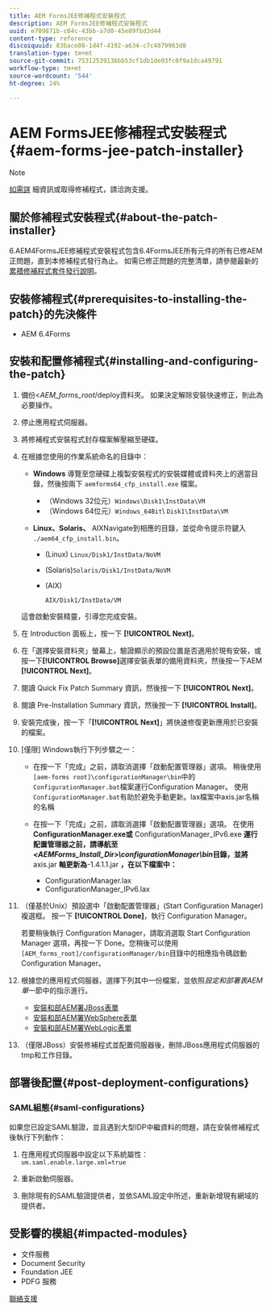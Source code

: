 ```yaml
---
title: AEM FormsJEE修補程式安裝程式
description: AEM FormsJEE修補程式安裝程式
uuid: e709871b-c04c-43bb-a7d0-45e89fbd3d44
content-type: reference
discoiquuid: 83bace08-1d4f-4192-a634-c7c4879963d8
translation-type: tm+mt
source-git-commit: 75312539136bb53cf1db1de03fc0f9a1dca49791
workflow-type: tm+mt
source-wordcount: '544'
ht-degree: 24%

---
```



# AEM FormsJEE修補程式安裝程式{#aem-forms-jee-patch-installer}

>[!NOTE]
>
>[如需詳](https://www.adobe.com/tw/account/sign-in.supportportal.html) 細資訊或取得修補程式，請洽詢支援。

## 關於修補程式安裝程式{#about-the-patch-installer}

6.AEM4FormsJEE修補程式安裝程式包含6.4FormsJEE所有元件的所有已修AEM正問題，直到本修補程式發行為止。 如需已修正問題的完整清單，請參閱最新的[累積修補程式套件發行說明](cfp-release-notes.md)。

## 安裝修補程式{#prerequisites-to-installing-the-patch}的先決條件

* AEM 6.4Forms

## 安裝和配置修補程式{#installing-and-configuring-the-patch}

1. 備份&lt;*AEM_forms_root*/deploy資料夾。 如果決定解除安裝快速修正，則此為必要操作。
1. 停止應用程式伺服器。
1. 將修補程式安裝程式封存檔案解壓縮至硬碟。
1. 在根據您使用的作業系統命名的目錄中：

   * **Windows**
導覽至您硬碟上複製安裝程式的安裝媒體或資料夾上的適當目錄，然後按兩下 
`aemforms64_cfp_install.exe` 檔案。

      * （Windows 32位元）`Windows\Disk1\InstData\VM`
      * （Windows 64位元）`Windows_64Bit`\ `Disk1\InstData\VM`
   * **Linux、Solaris、**
AIXNavigate到相應的目錄，並從命令提示符鍵入 
`./aem64_cfp_install.bin`。

      * (Linux) `Linux/Disk1/InstData/NoVM`
      * (Solaris)`Solaris/Disk1/InstData/NoVM`
      * (AIX)

         ```
         AIX/Disk1/InstData/VM
         ```
   這會啟動安裝精靈，引導您完成安裝。

1. 在 Introduction 面板上，按一下 **[!UICONTROL Next]**。
1. 在「選擇安裝資料夾」螢幕上，驗證顯示的預設位置是否適用於現有安裝，或按一下&#x200B;**[!UICONTROL Browse]**&#x200B;選擇安裝表單的備用資料夾，然後按一下AEM **[!UICONTROL Next]**。

1. 閱讀 Quick Fix Patch Summary 資訊，然後按一下 **[!UICONTROL Next]**。
1. 閱讀 Pre-Installation Summary 資訊，然後按一下 **[!UICONTROL Install]**。
1. 安裝完成後，按一下「**[!UICONTROL Next]**」將快速修復更新應用於已安裝的檔案。
1. [僅限] Windows執行下列步驟之一：

   * 在按一下「完成」之前，請取消選擇「啟動配置管理器」選項。 稍後使用`[aem-forms root]\configurationManager\bin`中的`ConfigurationManager.bat`檔案運行Configuration Manager。 使用`ConfigurationManager.bat`有助於避免手動更新。lax檔案中axis.jar名稱的名稱
   * 在按一下「完成」之前，請取消選擇「啟動配置管理器」選項。 在使用&#x200B;**ConfigurationManager.exe或** ConfigurationManager_IPv6.exe **運行配置管理器之前，請導航至&#x200B;*&lt;AEMForms_Install_Dir>\configurationManager\bin*目錄，並將** axis.jar **軸更新為**-1.4.1.1.jar **，在以下檔案中：**

      * ConfigurationManager.lax
      * ConfigurationManager_IPv6.lax

1. （僅基於Unix）預設選中「啟動配置管理器」(Start Configuration Manager)複選框。 按一下 **[!UICONTROL Done]**，執行 Configuration Manager。

   若要稍後執行 Configuration Manager，請取消選取 Start Configuration Manager 選項，再按一下 Done。您稍後可以使用`[AEM_forms_root]/configurationManager/bin`目錄中的相應指令碼啟動Configuration Manager。

1. 根據您的應用程式伺服器，選擇下列其中一份檔案，並依照&#x200B;*設定和部署表AEM單*&#x200B;一節中的指示進行。

   * [安裝和部AEM署JBoss表單](http://www.adobe.com/go/learn_aemforms_installJBoss_64_tw)
   * [安裝和部AEM署WebSphere表單](http://www.adobe.com/go/learn_aemforms_installWebSphere_64_tw)
   * [安裝和部AEM署WebLogic表單](http://www.adobe.com/go/learn_aemforms_installWebLogic_64_tw)

1. （僅限JBoss）安裝修補程式並配置伺服器後，刪除JBoss應用程式伺服器的tmp和工作目錄。

## 部署後配置{#post-deployment-configurations}

### SAML組態{#saml-configurations}

如果您已設定SAML驗證，並且遇到大型IDP中繼資料的問題，請在安裝修補程式後執行下列動作：

1. 在應用程式伺服器中設定以下系統屬性：\
   `um.saml.enable.large.xml=true`

1. 重新啟動伺服器。
1. 刪除現有的SAML驗證提供者，並依SAML設定中所述，重新新增現有網域的提供者。

## 受影響的模組{#impacted-modules}

* 文件服務
* Document Security
* Foundation JEE
* PDFG 服務

[聯絡支援](https://www.adobe.com/account/sign-in.supportportal.html)
